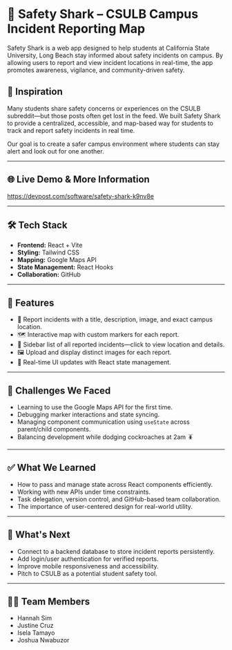 # 🦈 Safety Shark – CSULB Campus Incident Reporting Map

Safety Shark is a web app designed to help students at California State University, Long Beach stay informed about safety incidents on campus. By allowing users to report and view incident locations in real-time, the app promotes awareness, vigilance, and community-driven safety.

## 🎯 Inspiration

Many students share safety concerns or experiences on the CSULB subreddit—but those posts often get lost in the feed. We built Safety Shark to provide a centralized, accessible, and map-based way for students to track and report safety incidents in real time.

Our goal is to create a safer campus environment where students can stay alert and look out for one another.

---

## 🌐 Live Demo & More Information

https://devpost.com/software/safety-shark-k9nv8e

---

## 🛠 Tech Stack

- **Frontend:** React + Vite
- **Styling:** Tailwind CSS
- **Mapping:** Google Maps API
- **State Management:** React Hooks
- **Collaboration:** GitHub

---

## 📌 Features

- 📍 Report incidents with a title, description, image, and exact campus location.
- 🗺️ Interactive map with custom markers for each report.
- 📂 Sidebar list of all reported incidents—click to view location and details.
- 🖼️ Upload and display distinct images for each report.
- 🔄 Real-time UI updates with React state management.

---

## 🚧 Challenges We Faced

- Learning to use the Google Maps API for the first time.
- Debugging marker interactions and state syncing.
- Managing component communication using `useState` across parent/child components.
- Balancing development while dodging cockroaches at 2am 🪳

---

## ✅ What We Learned

- How to pass and manage state across React components efficiently.
- Working with new APIs under time constraints.
- Task delegation, version control, and GitHub-based team collaboration.
- The importance of user-centered design for real-world utility.

---

## 🔮 What's Next

- Connect to a backend database to store incident reports persistently.
- Add login/user authentication for verified reports.
- Improve mobile responsiveness and accessibility.
- Pitch to CSULB as a potential student safety tool.

---

## 👩‍💻 Team Members

- Hannah Sim
- Justine Cruz
- Isela Tamayo
- Joshua Nwabuzor
